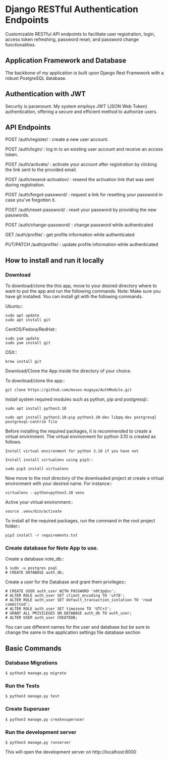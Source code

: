 # Django RESTful Authentication Endpoints
Customizable RESTful API endpoints to facilitate user registration, login, access token refreshing, password reset, and password change functionalities. 

## Application Framework and Database
The backbone of my application is built upon Django Rest Framework with a robust PostgreSQL database.

## Authentication with JWT
Security is paramount. My system employs JWT (JSON Web Token) authentication, offering a secure and efficient method to authorize users.


## API Endpoints
POST /auth/register/ : create a new user account.

POST /auth/login/ : log in to an existing user account and receive an access token.

POST /auth/activate/ : activate your account after registration by clicking the link sent to the provided email.

POST /auth/resend-activation/ : resend the activation link that was sent during registration.

POST /auth/forgot-password/ : request a link for resetting your password in case you've forgotten it.

POST /auth/reset-password/ : reset your password by providing the new passwords.

POST /auth/change-password/ : change password while authenticated

GET  /auth/profile/ : get profile information while authenticated

PUT/PATCH /auth/profile/ : update profile information while authenticated

## How to install and run it locally

### Download
To download/clone the this app, move to your desired directory where to want to put the app and run the following commands.
Note: Make sure you have git installed. You can install git with the following commands.

Ubuntu::

    sudo apt update
    sudo apt install git

CentOS/Fedora/RedHat::

    sudo yum update
    sudo yum install git

OSX::

    brew install git

Download/Clone the App inside the directory of your choice.

To download/clone the app::

    git clone https://github.com/moses-mugoya/AuthModule.git

Install system required modules such as python, pip and postgresql::

    sudo apt install python3.10

    sudo apt install python3.10-pip python3.10-dev libpq-dev postgresql postgresql-contrib file
    
Before installing the required packages, it is recommended to create a virtual envirinment. The virtual environment for python 3.10 is created as follows.

    Install virtual environment for python 3.10 if you have not

    Install install virtualenv using pip3::

    sudo pip3 install virtualenv
    
Now move to the root directory of the downloaded project at create a virtual environment with your desired name. For instance::

    virtualenv --python=python3.10 venv
    
Active your virtual environment::

    source .venv/bin/activate

To install all the required packages, run the command in the root project folder::

    pip3 install -r requirements.txt
    
### Create database for Note App to use.

Create a database note_db::

    $ sudo -u postgres psql
    # CREATE DATABASE auth_db;

Create a user for the Database and grant them privileges::

    # CREATE USER auth_user WITH PASSWORD 'n0t3p@ss';
    # ALTER ROLE auth_user SET client_encoding TO 'utf8';
    # ALTER ROLE auth_user SET default_transaction_isolation TO 'read committed';
    # ALTER ROLE auth_user SET timezone TO 'UTC+3';
    # GRANT ALL PRIVILEGES ON DATABASE auth_db TO auth_user;
    # ALTER USER auth_user CREATEDB;

You can use different names for the user and database but be sure to change the same in the application settings file database section

## Basic Commands

### Database Migrations

    $ python3 manage.py migrate

### Run the Tests
    $ python3 manage.py test

    
### Create Superuser
    $ python3 manage.py createsuperuser

### Run the development server
    $ python3 manage.py runserver

This will open the development server on http://localhost:8000






